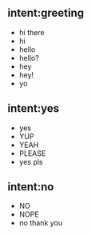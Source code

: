 ## intent:greeting
- hi there
- hi
- hello
- hello?
- hey
- hey!
- yo

## intent:yes
- yes
- YUP
- YEAH
- PLEASE
- yes pls

## intent:no
- NO
- NOPE
- no thank you
